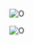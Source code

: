 ![O](https://github-readme-stats.vercel.app/api?username=RanxinStart&count_private=true&show_icons=true&theme=slateorange&include_all_commits=true&hide_border=true&locale=cn)

![O](https://github-readme-stats.vercel.app/api/wakatime?username=Ranxin&theme=slateorange&hide_border=true&locale=cn)

<!--
![O](https://github-readme-stats.vercel.app/api/top-langs/?username=RanxinStart&layout=compact&theme=slateorange&hide_border=true&locale=cn)
-->

<!--
**RanxinStart/RanxinStart** is a ✨ _special_ ✨ repository because its `README.md` (this file) appears on your GitHub profile.

Here are some ideas to get you started:

- 🔭 I’m currently working on ...
- 🌱 I’m currently learning ...
- 👯 I’m looking to collaborate on ...
- 🤔 I’m looking for help with ...
- 💬 Ask me about ...
- 📫 How to reach me: ...
- 😄 Pronouns: ...
- ⚡ Fun fact: ...
-->
